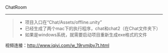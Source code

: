 ChatRoom

---------------------------------------------

>* 项目入口在“Chat/Assets/offline.unity”
>* 已经生成了两个mac下的执行程序，chat和chat2（在Chat文件夹下）
>* 如果是windows系统，就需要启动项目重新生成exe格式的文件


视频连接：http://www.iqiyi.com/w_19rymjby7t.html